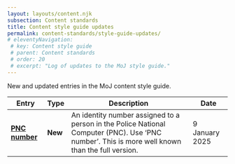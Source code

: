 ```yaml
---
layout: layouts/content.njk
subsection: Content standards
title: Content style guide updates
permalink: content-standards/style-guide-updates/
# eleventyNavigation:
 # key: Content style guide
 # parent: Content standards
 # order: 20
 # excerpt: "Log of updates to the MoJ style guide."
---
```


<p>New and updated entries in the MoJ content style guide.</p>  

<table class="govuk-table" data-module="moj-sortable-table">
  <thead class="govuk-table__head">
    <tr class="govuk-table__row">
      <th scope="col" class="govuk-table__header" aria-sort="none">Entry</th>
      <th scope="col" class="govuk-table__header" aria-sort="none">Type</th>
      <th scope="col" class="govuk-table__header" aria-sort="none">Description</th>
      <th scope="col" class="govuk-table__header" aria-sort="descending">Date</th>
    </tr>
  </thead>
  <tbody class="govuk-table__body">
    <tr class="govuk-table__row">
      <td class="govuk-table__cell">
        <a href="/content-standards/style-guide#pnc-number"><b>PNC number</b></a>
      </td>
      <td class="govuk-table__cell">
        <strong class="govuk-tag govuk-tag--green">New</strong>
      </td>
      <td class="govuk-table__cell">An identity number assigned to a person in the Police National Computer (PNC). Use ‘PNC number’. This is more well known than the full version.</td>
      <td class="govuk-table__cell" data-sort-value="20250109">9 January 2025</td>
    </tr>
  </tbody>
</table>